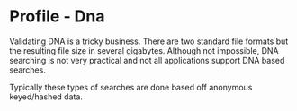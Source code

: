 # Profile - Dna

Validating DNA is a tricky business.  There are two standard file formats but the resulting file size in several gigabytes.  Although not impossible, DNA searching is not very practical and not all applications support DNA based searches.  

Typically these types of searches are done based off anonymous keyed/hashed data.
